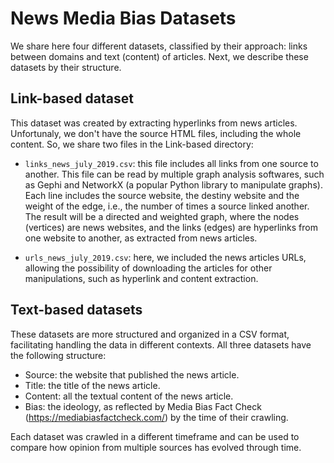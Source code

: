 # News Media Bias Datasets

We share here four different datasets, classified by their approach: links between domains and text (content) of articles. Next, we describe these datasets by their structure.

## Link-based dataset

This dataset was created by extracting hyperlinks from news articles. Unfortunaly, we don't have the source HTML files, including the whole content. So, we share two files in the Link-based directory:

* `links_news_july_2019.csv`: this file includes all links from one source to another. This file can be read by multiple graph analysis softwares, such as Gephi and NetworkX (a popular Python library to manipulate graphs). Each line includes the source website, the destiny website and the weight of the edge, i.e., the number of times a source linked another. The result will be a directed and weighted graph, where the nodes (vertices) are news websites, and the links (edges) are hyperlinks from one website to another, as extracted from news articles.

* `urls_news_july_2019.csv`: here, we included the news articles URLs, allowing the possibility of downloading the articles for other manipulations, such as hyperlink and content extraction.

## Text-based datasets

These datasets are more structured and organized in a CSV format, facilitating handling the data in different contexts. All three datasets have the following structure:

* Source: the website that published the news article.
* Title: the title of the news article.
* Content: all the textual content of the news article.
* Bias: the ideology, as reflected by Media Bias Fact Check (https://mediabiasfactcheck.com/) by the time of their crawling.

Each dataset was crawled in a different timeframe and can be used to compare how opinion from multiple sources has evolved through time.

